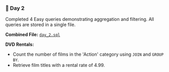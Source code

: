 ### 📅 Day 2  
Completed 4 Easy queries demonstrating aggregation and filtering. All queries are stored in a single file.

**Combined File:** [`day_2.sql`](./Day02.SQL)

**DVD Rentals:**
- Count the number of films in the 'Action' category using `JOIN` and `GROUP BY`.
- Retrieve film titles with a rental rate of 4.99.
